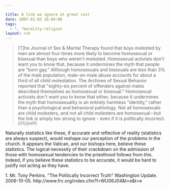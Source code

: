 ```yaml
---

title: A link we ignore at great cost
date: 2007-01-03 16:04:06
tags:
  - ", "morality-religion
layout: rut
---
```


<blockquote markdown="1">[T]he Journal of Sex & Marital Therapy found that boys molested by men are almost four times more likely to become homosexual or bisexual than boys who weren't molested. Homosexual activists don't want you to know that, because it undermines the myth that people are "born gay." Although homosexuals and bisexuals are less than 3% of the male population, male-on-male abuse accounts for about a third of all child molestation. The Archives of Sexual Behavior reported that "eighty-six percent of offenders against males described themselves as homosexual or bisexual." Homosexual activists don't want you to know that either, because it undermines the myth that homosexuality is an entirely harmless "identity," rather than a psychological and behavioral pathology. Not all homosexuals are child molesters, and not all child molesters are homosexual--but the link is simply too strong to ignore - even if it is politically incorrect.<sup>[\[1\]][ref1]</sup></blockquote>

Naturally statistics like these, if accurate and reflective of reality (statistics are always suspect), would reshape our perception of the problems in the church.  It appears the Vatican, and our bishops here, believe these statistics.  The logical necessity of their crackdown on the admission of those with homosexual tendencies to the priesthood follows from this.  Indeed, if you believe these statistics to be accurate, it would be hard to justify *not* acting as they have.

<div markdown="1" class="postrefs">
1. Mr. Tony Perkins.  "The Politically Incorrect Truth" Washington Update.  2006-10-05.  http://www.frc.org/index.cfm?f=WU06J04&t=e&t=e
</div>

[ref1]: http://www.frc.org/index.cfm?f=WU06J04&t=e&t=e "The Politically Incorrect Truth"

